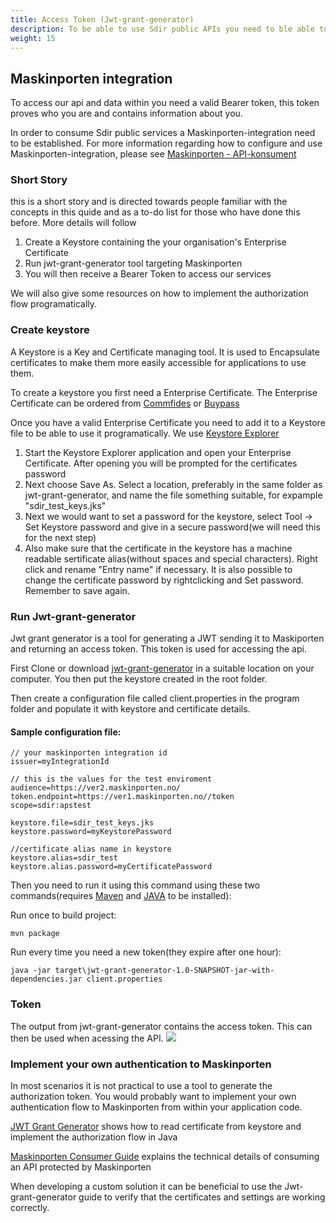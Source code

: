 ```yaml
---
title: Access Token (Jwt-grant-generator)
description: To be able to use Sdir public APIs you need to ble able to authenticate and have the necessary permissions. 
weight: 15
---
```


## Maskinporten integration 

To access our api and data within you need a valid Bearer token, this token proves who you are and contains information about you. 

In order to consume Sdir public services a Maskinporten-integration need to be established. For more information regarding how to configure and use Maskinporten-integration, please see [Maskinporten - API-konsument](https://docs.digdir.no/docs/Maskinporten/maskinporten_guide_apikonsument)

### Short Story
this is a short story and is directed towards people familiar with the concepts in this quide and as a to-do list for those who have done this before. More details will follow

1. Create a Keystore containing the your organisation's Enterprise Certificate
2. Run jwt-grant-generator tool targeting Maskinporten
3. You will then receive a Bearer Token to access our services

We will also give some resources on how to implement the authorization flow programatically.

### Create keystore

A Keystore is a Key and Certificate managing tool. It is used to Encapsulate certificates to make them more easily accessible for applications to use them.

To create a keystore you first need a Enterprise Certificate. The Enterprise Certificate can be ordered from [Commfides](https://www.commfides.com/commfides-virksomhetssertifikat/) or [Buypass](https://www.buypass.no/produkter/virksomhetssertifikat-esegl)

Once you have a valid Enterprise Certificate you need to add it to a Keystore file to be able to use it programatically. We use [Keystore Explorer](https://keystore-explorer.org/)

1. Start the Keystore Explorer application and open your Enterprise Certificate. After opening you will be prompted for the certificates password
2. Next choose Save As. Select a location, preferably in the same folder as jwt-grant-generator, and name the file something suitable, for expample "sdir_test_keys.jks"
3. Next we would want to set a password for the keystore, select Tool -> Set Keystore password and give in a secure password(we will need this for the next step)
4. Also make sure that the certificate in the keystore has a machine readable sertificate alias(without spaces and special characters). Right click and rename "Entry name" if necessary. It is also possible to change the certificate password by rightclicking and Set password. Remember to save again.

### Run Jwt-grant-generator

Jwt grant generator is a tool for generating a JWT sending it to Maskiporten and returning an access token. This token is used for accessing the api.

First Clone or download [jwt-grant-generator](https://github.com/difi/jwt-grant-generator) in a suitable location on your computer. You then put the keystore created in the root folder.

Then create a configuration file called client.properties in the program folder and populate it with keystore and certificate details. 

#### Sample configuration file:

```
// your maskinporten integration id
issuer=myIntegrationId

// this is the values for the test enviroment
audience=https://ver2.maskinporten.no/
token.endpoint=https://ver1.maskinporten.no//token
scope=sdir:apstest

keystore.file=sdir_test_keys.jks
keystore.password=myKeystorePassword 

//certificate alias name in keystore
keystore.alias=sdir_test 
keystore.alias.password=myCertificatePassword
```

Then you need to run it using this command using these two commands(requires [Maven](https://maven.apache.org/install.html) and [JAVA](https://tutorials.visualstudio.com/Java/hello-world/install-jdk) to be installed):

Run once to build project:
```
mvn package
```
Run every time you need a new token(they expire after one hour):
```
java -jar target\jwt-grant-generator-1.0-SNAPSHOT-jar-with-dependencies.jar client.properties
```

### Token

The output from jwt-grant-generator contains the access token. This can then be used when acessing the API.
![](../images/jwtgrantgenrun.png)

### Implement your own authentication to Maskinporten

In most scenarios it is not practical to use a tool to generate the authorization token. You would probably want to implement your own authentication flow to Maskinporten from within your application code.

[JWT Grant Generator](https://github.com/difi/jwt-grant-generator) shows how to read certificate from keystore and implement the authorization flow in Java

[Maskinporten Consumer Guide](https://docs.digdir.no/docs/Maskinporten/maskinporten_guide_apikonsument) explains the technical details of consuming an API protected by Maskinporten

When developing a custom solution it can be beneficial to use the Jwt-grant-generator guide to verify that the certificates and settings are working correctly.
